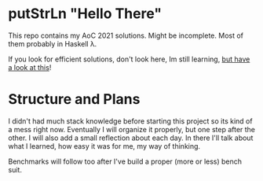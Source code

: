 # putStrLn "Hello There"

This repo contains my AoC 2021 solutions. 
Might be incomplete.
Most of them probably in Haskell λ.

If you look for efficient solutions, don't look here, Im still learning,
    [but have a look at this](https://github.com/mstksg/advent-of-code-2021/blob/master/reflections.md#day-1)!  


# Structure and Plans

I didn't had much stack knowledge before starting this project so its kind of a mess right now.
    Eventually I will organize it properly, but one step after the other. 
I will also add a small reflection about each day.
    In there I'll talk about what I learned, how easy it was for me, my way of thinking.  

Benchmarks will follow too after I've build a proper (more or less) bench suit.